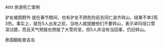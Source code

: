 Atitt 旅游死亡案例


驴友被困野外
就在春节期间，也有驴友不顾危险前去冈仁波齐转山，结果不幸2死3伤。事实上，就在5人出发之前，当地人就提醒他们不要转山，表示卓玛垭口雪深过膝，而且天气预报也预报了大雪将至，但5人并没有当回事，仍旧转山。

泰国翻船普吉岛
